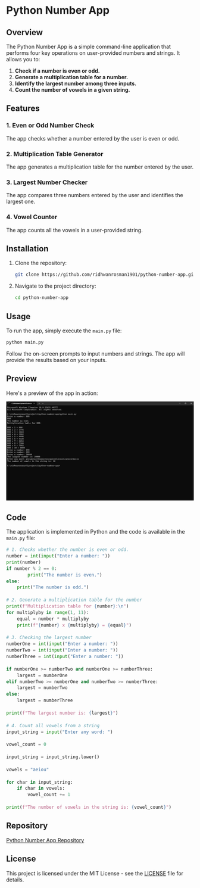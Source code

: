 # Python Number App

## Overview

The Python Number App is a simple command-line application that performs four key operations on user-provided numbers and strings. It allows you to:

1. **Check if a number is even or odd.**
2. **Generate a multiplication table for a number.**
3. **Identify the largest number among three inputs.**
4. **Count the number of vowels in a given string.**

## Features

### 1. Even or Odd Number Check
The app checks whether a number entered by the user is even or odd.

### 2. Multiplication Table Generator
The app generates a multiplication table for the number entered by the user.

### 3. Largest Number Checker
The app compares three numbers entered by the user and identifies the largest one.

### 4. Vowel Counter
The app counts all the vowels in a user-provided string.

## Installation

1. Clone the repository:
   ```bash
   git clone https://github.com/ridhwanrosman1901/python-number-app.git
   ```
2. Navigate to the project directory:
   ```bash
   cd python-number-app
   ```

## Usage

To run the app, simply execute the `main.py` file:

```bash
python main.py
```

Follow the on-screen prompts to input numbers and strings. The app will provide the results based on your inputs.

## Preview

Here's a preview of the app in action:

![Preview](/preview1.png)

## Code

The application is implemented in Python and the code is available in the `main.py` file:

```python
# 1. Checks whether the number is even or odd.
number = int(input("Enter a number: "))
print(number)
if number % 2 == 0:
        print("The number is even.")
else:
    print("The number is odd.")

# 2. Generate a multiplication table for the number
print(f"Multiplication table for {number}:\n")
for multiplyby in range(1, 11):
    equal = number * multiplyby
    print(f"{number} x {multiplyby} = {equal}")

# 3. Checking the largest number
numberOne = int(input("Enter a number: "))
numberTwo = int(input("Enter a number: "))
numberThree = int(input("Enter a number: "))

if numberOne >= numberTwo and numberOne >= numberThree:
    largest = numberOne
elif numberTwo >= numberOne and numberTwo >= numberThree:
    largest = numberTwo
else:
    largest = numberThree

print(f"The largest number is: {largest}")

# 4. Count all vowels from a string
input_string = input("Enter any word: ")

vowel_count = 0

input_string = input_string.lower()

vowels = "aeiou"

for char in input_string:
    if char in vowels:
        vowel_count += 1

print(f"The number of vowels in the string is: {vowel_count}")
```

## Repository

[Python Number App Repository](https://github.com/ridhwanrosman1901/python-number-app.git)

## License

This project is licensed under the MIT License - see the [LICENSE](LICENSE) file for details.

